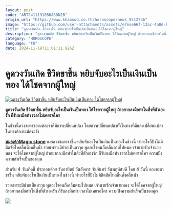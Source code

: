 ```yaml
---
layout: post
code: "ART2411191056ASDN2B"
origin_url: "https://www.khaosod.co.th/horoscope/news_9512736"
image: "https://github.com/user-attachments/assets/e7eae66f-13ac-4a8d-b337-b48971d51591"
title: "ดูดวงวันเกิด ชีวิตขาขึ้น หยิบจับอะไรเป็นเงินเป็นทอง ได้โชคจากผู้ใหญ่"
description: "ดูดวงวันเกิด ชีวิตขาขึ้น หยิบจับอะไรเป็นเงินเป็นทอง ได้โชคจากผู้ใหญ่ ถ้าอยากลงมือทำในสิ่งที่ตัวเองรัก ก็รับลงมือทำ เวลาไม่เคยรอใคร"
category: "HOROSCOPE"
language: "th"
date: 2024-11-19T11:01:11.926Z
---
```


# ดูดวงวันเกิด ชีวิตขาขึ้น หยิบจับอะไรเป็นเงินเป็นทอง ได้โชคจากผู้ใหญ่

[![ดูดวงวันเกิด ชีวิตขาขึ้น หยิบจับอะไรเป็นเงินเป็นทอง ได้โชคจากผู้ใหญ่](https://www.khaosod.co.th/wpapp/uploads/2024/11/Horoscope54884-3.jpg "ดูดวงวันเกิด ชีวิตขาขึ้น หยิบจับอะไรเป็นเงินเป็นทอง ได้โชคจากผู้ใหญ่")](https://www.khaosod.co.th/wpapp/uploads/2024/11/Horoscope54884-3.jpg)

**ดูดวงวันเกิด ชีวิตขาขึ้น หยิบจับอะไรเป็นเงินเป็นทอง ได้โชคจากผู้ใหญ่ ถ้าอยากลงมือทำในสิ่งที่ตัวเองรัก ก็รับลงมือทำ เวลาไม่เคยรอใคร**

ในช่วงนี้ดวงชะตาของแต่ละราศีมีการเปลี่ยนแปลง โดยอาจเปลี่ยนแปลงทั้งในทางที่ดีและเปลี่ยนแปลงในทางต้องระมัดระวัง

[**หมอเค้กMagic stone**](https://www.facebook.com/photo.php?fbid=1123926596010595&set=pb.100051797958603.-2207520000&type=3) เผยดวงชะตาขาขึ้น หยิบจับอะไรเป็นเงินเป็นทองในช่วงนี้ ทำอะไรก็ปังไม่มีติดขัดไหลลื่นดั่งคลื่นน้ำ รวยเพราะมีปากเป็นอาวุธ พูดอะไรคนก็เคลิ้มตามไปหมด เจ้านายรักเจ้านายหลง จะได้โชคจากผู้ใหญ่ ถ้าอยากลงมือทำในสิ่งที่ตัวเองรัก ก็รับลงมือทำ เวลาไม่เคยรอใคร ความปังความสำเร็จเป็นของคุณ

สำหรับ 4 วันเกิดนี้ ประกอบด้วย วันอาทิตย์ วันอังคาร วันจันทร์ วันพฤหัสบดี โดย 4 วันนี้ ดวงชะตาขาขึ้น หยิบจับอะไรเป็นเงินเป็นทองในช่วงนี้ ทำอะไรก็ปังไม่มีติดขัดไหลลื่นดั่งคลื่นน้ำ

รวยเพราะมีปากเป็นอาวุธ พูดอะไรคนก็เคลิ้มตามไปหมด เจ้านายรักเจ้านายหลง จะได้โชคจากผู้ใหญ่ ถ้าอยากลงมือทำในสิ่งที่ตัวเองรัก ก็รับลงมือทำ เวลาไม่เคยรอใคร ความปังความสำเร็จเป็นของคุณ

[![](https://www.khaosod.co.th/wpapp/uploads/2024/11/Horoscope54884-2.jpg)](https://www.khaosod.co.th/wpapp/uploads/2024/11/Horoscope54884-2.jpg)